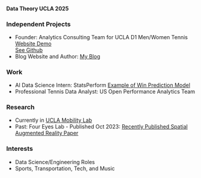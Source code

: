 #### Data Theory UCLA 2025

### Independent Projects
- Founder: Analytics Consulting Team for UCLA D1 Men/Women Tennis [Website Demo](https://match-viewing-dashboard.web.app/matches/jTxagRXzjjQRzdHPGvy0)  
  [See Github](https://github.com/jerryshi042003/Tennis-Video-Viewer)
- Blog Website and Author: [My Blog](https://www.jerryhshi.com)

### Work
- AI Data Science Intern: StatsPerform [Example of Win Prediction Model](https://theanalyst.com/na/2024/01/australian-open-2024-predictions/)
- Professional Tennis Data Analyst: US Open Performance Analytics Team 
  
### Research
- Currently in [UCLA Mobility Lab](https://mobility-lab.seas.ucla.edu)
- Past: Four Eyes Lab - Published Oct 2023: 
[Recently Published Spatial Augmented Reality Paper](https://www.microsoft.com/en-us/research/uploads/prod/2023/11/Reality-Distortion-Room-ISMAR-23.pdf)

### Interests
- Data Science/Engineering Roles
- Sports, Transportation, Tech, and Music



<!--
**jerryshi042003/jerryshi042003** is a ✨ _special_ ✨ repository because its `README.md` (this file) appears on your GitHub profile.

Here are some ideas to get you started:

- 🔭 I’m currently working on ...
- 🌱 I’m currently learning ...
- 👯 I’m looking to collaborate on ...
- 🤔 I’m looking for help with ...
- 💬 Ask me about ...
- 📫 How to reach me: ...
- 😄 Pronouns: ...
- ⚡ Fun fact: ...
-->
